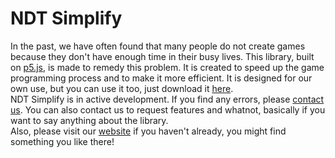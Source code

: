 # NDT Simplify
In the past, we have often found that many people do not create games because they don't have enough time in their busy lives. This library, built on [p5.js](https://p5js.org/), is made to remedy this problem. It is created to speed up the game programming process and to make it more efficient. It is designed for our own use, but you can use it too, just download it [here](https://nonamiandevteam.000webhostapp.com/simplify/download/).<br/>
NDT Simplify is in active development. If you find any errors, please [contact us](https://nonamiandevteam.000webhostapp.com/contact-info.html). You can also contact us to request features and whatnot, basically if you want to say anything about the library.<br/>
Also, please visit our [website](https://nonamiandevteam.000webhostapp.com/) if you haven't already, you might find something you like there!
